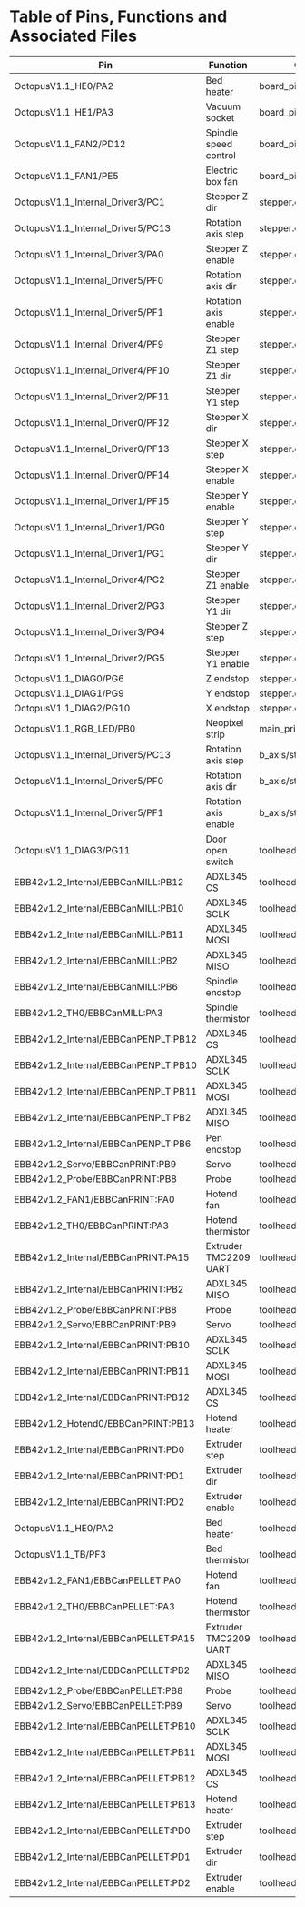 # Table of Pins, Functions and Associated Files

| Pin | Function | Config file(s) |
|------------------------------|-------------------------|------------------------------------------------|
| OctopusV1.1_HE0/PA2 | Bed heater | board_pins.cfg |
| OctopusV1.1_HE1/PA3 | Vacuum socket | board_pins.cfg |
| OctopusV1.1_FAN2/PD12 | Spindle speed control | board_pins.cfg |
| OctopusV1.1_FAN1/PE5 | Electric box fan | board_pins.cfg |
| OctopusV1.1_Internal_Driver3/PC1 | Stepper Z dir | stepper.cfg |
| OctopusV1.1_Internal_Driver5/PC13 | Rotation axis step | stepper.cfg |
| OctopusV1.1_Internal_Driver3/PA0 | Stepper Z enable | stepper.cfg |
| OctopusV1.1_Internal_Driver5/PF0 | Rotation axis dir | stepper.cfg |
| OctopusV1.1_Internal_Driver5/PF1 | Rotation axis enable | stepper.cfg |
| OctopusV1.1_Internal_Driver4/PF9 | Stepper Z1 step | stepper.cfg |
| OctopusV1.1_Internal_Driver4/PF10 | Stepper Z1 dir | stepper.cfg |
| OctopusV1.1_Internal_Driver2/PF11 | Stepper Y1 step | stepper.cfg |
| OctopusV1.1_Internal_Driver0/PF12 | Stepper X dir | stepper.cfg |
| OctopusV1.1_Internal_Driver0/PF13 | Stepper X step | stepper.cfg |
| OctopusV1.1_Internal_Driver0/PF14 | Stepper X enable | stepper.cfg |
| OctopusV1.1_Internal_Driver1/PF15 | Stepper Y enable | stepper.cfg |
| OctopusV1.1_Internal_Driver1/PG0 | Stepper Y step | stepper.cfg |
| OctopusV1.1_Internal_Driver1/PG1 | Stepper Y dir | stepper.cfg |
| OctopusV1.1_Internal_Driver4/PG2 | Stepper Z1 enable | stepper.cfg |
| OctopusV1.1_Internal_Driver2/PG3 | Stepper Y1 dir | stepper.cfg |
| OctopusV1.1_Internal_Driver3/PG4 | Stepper Z step | stepper.cfg |
| OctopusV1.1_Internal_Driver2/PG5 | Stepper Y1 enable | stepper.cfg |
| OctopusV1.1_DIAG0/PG6 | Z endstop | stepper.cfg |
| OctopusV1.1_DIAG1/PG9 | Y endstop | stepper.cfg |
| OctopusV1.1_DIAG2/PG10 | X endstop | stepper.cfg |
| OctopusV1.1_RGB_LED/PB0 | Neopixel strip | main_printer.cfg |
| OctopusV1.1_Internal_Driver5/PC13 | Rotation axis step | b_axis/stepper.cfg |
| OctopusV1.1_Internal_Driver5/PF0 | Rotation axis dir | b_axis/stepper.cfg |
| OctopusV1.1_Internal_Driver5/PF1 | Rotation axis enable | b_axis/stepper.cfg |
| OctopusV1.1_DIAG3/PG11 | Door open switch | toolheads/mill/spindle.cfg |
| EBB42v1.2_Internal/EBBCanMILL:PB12 | ADXL345 CS | toolheads/mill/machine.cfg |
| EBB42v1.2_Internal/EBBCanMILL:PB10 | ADXL345 SCLK | toolheads/mill/machine.cfg |
| EBB42v1.2_Internal/EBBCanMILL:PB11 | ADXL345 MOSI | toolheads/mill/machine.cfg |
| EBB42v1.2_Internal/EBBCanMILL:PB2 | ADXL345 MISO | toolheads/mill/machine.cfg |
| EBB42v1.2_Internal/EBBCanMILL:PB6 | Spindle endstop | toolheads/mill/machine.cfg |
| EBB42v1.2_TH0/EBBCanMILL:PA3 | Spindle thermistor | toolheads/mill/machine.cfg |
| EBB42v1.2_Internal/EBBCanPENPLT:PB12 | ADXL345 CS | toolheads/penplt/machine.cfg |
| EBB42v1.2_Internal/EBBCanPENPLT:PB10 | ADXL345 SCLK | toolheads/penplt/machine.cfg |
| EBB42v1.2_Internal/EBBCanPENPLT:PB11 | ADXL345 MOSI | toolheads/penplt/machine.cfg |
| EBB42v1.2_Internal/EBBCanPENPLT:PB2 | ADXL345 MISO | toolheads/penplt/machine.cfg |
| EBB42v1.2_Internal/EBBCanPENPLT:PB6 | Pen endstop | toolheads/penplt/machine.cfg |
| EBB42v1.2_Servo/EBBCanPRINT:PB9 | Servo | toolheads/print/probe.cfg |
| EBB42v1.2_Probe/EBBCanPRINT:PB8 | Probe | toolheads/print/probe.cfg |
| EBB42v1.2_FAN1/EBBCanPRINT:PA0 | Hotend fan | toolheads/print/machine.cfg |
| EBB42v1.2_TH0/EBBCanPRINT:PA3 | Hotend thermistor | toolheads/print/machine.cfg |
| EBB42v1.2_Internal/EBBCanPRINT:PA15 | Extruder TMC2209 UART | toolheads/print/machine.cfg |
| EBB42v1.2_Internal/EBBCanPRINT:PB2 | ADXL345 MISO | toolheads/print/machine.cfg |
| EBB42v1.2_Probe/EBBCanPRINT:PB8 | Probe | toolheads/print/machine.cfg |
| EBB42v1.2_Servo/EBBCanPRINT:PB9 | Servo | toolheads/print/machine.cfg |
| EBB42v1.2_Internal/EBBCanPRINT:PB10 | ADXL345 SCLK | toolheads/print/machine.cfg |
| EBB42v1.2_Internal/EBBCanPRINT:PB11 | ADXL345 MOSI | toolheads/print/machine.cfg |
| EBB42v1.2_Internal/EBBCanPRINT:PB12 | ADXL345 CS | toolheads/print/machine.cfg |
| EBB42v1.2_Hotend0/EBBCanPRINT:PB13 | Hotend heater | toolheads/print/machine.cfg |
| EBB42v1.2_Internal/EBBCanPRINT:PD0 | Extruder step | toolheads/print/machine.cfg |
| EBB42v1.2_Internal/EBBCanPRINT:PD1 | Extruder dir | toolheads/print/machine.cfg |
| EBB42v1.2_Internal/EBBCanPRINT:PD2 | Extruder enable | toolheads/print/machine.cfg |
| OctopusV1.1_HE0/PA2 | Bed heater | toolheads/pellet/machine.cfg |
| OctopusV1.1_TB/PF3 | Bed thermistor | toolheads/pellet/machine.cfg |
| EBB42v1.2_FAN1/EBBCanPELLET:PA0 | Hotend fan | toolheads/pellet/machine.cfg |
| EBB42v1.2_TH0/EBBCanPELLET:PA3 | Hotend thermistor | toolheads/pellet/machine.cfg |
| EBB42v1.2_Internal/EBBCanPELLET:PA15 | Extruder TMC2209 UART | toolheads/pellet/machine.cfg |
| EBB42v1.2_Internal/EBBCanPELLET:PB2 | ADXL345 MISO | toolheads/pellet/machine.cfg |
| EBB42v1.2_Probe/EBBCanPELLET:PB8 | Probe | toolheads/pellet/machine.cfg |
| EBB42v1.2_Servo/EBBCanPELLET:PB9 | Servo | toolheads/pellet/machine.cfg |
| EBB42v1.2_Internal/EBBCanPELLET:PB10 | ADXL345 SCLK | toolheads/pellet/machine.cfg |
| EBB42v1.2_Internal/EBBCanPELLET:PB11 | ADXL345 MOSI | toolheads/pellet/machine.cfg |
| EBB42v1.2_Internal/EBBCanPELLET:PB12 | ADXL345 CS | toolheads/pellet/machine.cfg |
| EBB42v1.2_Internal/EBBCanPELLET:PB13 | Hotend heater | toolheads/pellet/machine.cfg |
| EBB42v1.2_Internal/EBBCanPELLET:PD0 | Extruder step | toolheads/pellet/machine.cfg |
| EBB42v1.2_Internal/EBBCanPELLET:PD1 | Extruder dir | toolheads/pellet/machine.cfg |
| EBB42v1.2_Internal/EBBCanPELLET:PD2 | Extruder enable | toolheads/pellet/machine.cfg |
